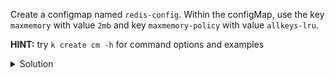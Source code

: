 Create a configmap named `redis-config`. Within the configMap, use the key `maxmemory` with value `2mb` and key `maxmemory-policy` with value `allkeys-lru`.

**HINT:** try `k create cm -h` for command options and examples

<details><summary>Solution</summary>
<br>

```bash
kubectl create configmap redis-config \
  --from-literal=maxmemory=2mb \
  --from-literal=maxmemory-policy=allkeys-lru
```{{exec}}

```bash
kubectl get configmap redis-config -o yaml
```{{exec}}

</details>
